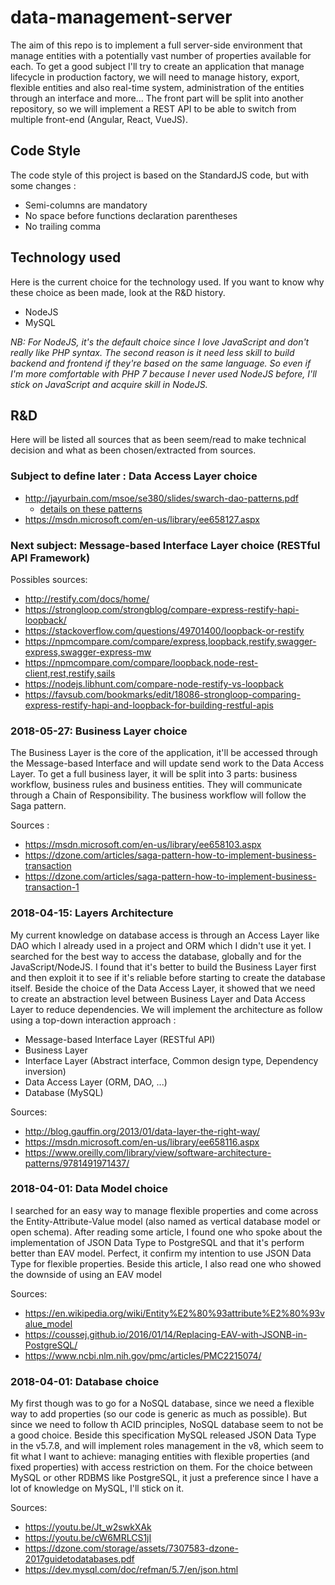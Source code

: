 # data-management-server
The aim of this repo is to implement a full server-side environment that manage entities with a potentially vast number 
of properties available for each. To get a good subject I'll try to create an application that manage lifecycle in 
production factory, we will need to manage history, export, flexible entities and also real-time system, administration 
of the entities through an interface and more... The front part will be split into another repository, so we will
implement a REST API to be able to switch from multiple front-end (Angular, React, VueJS).

## Code Style
The code style of this project is based on the StandardJS code, but with some changes :

- Semi-columns are mandatory
- No space before functions declaration parentheses
- No trailing comma

## Technology used

Here is the current choice for the technology used. If you want to know why these choice as been made, look at the R&D 
history.

- NodeJS
- MySQL

*NB: For NodeJS, it's the default choice since I love JavaScript and don't really like PHP syntax. The second reason is 
it need less skill to build backend and frontend if they're based on the same language. So even if I'm more comfortable 
with PHP 7 because I never used NodeJS before, I'll stick on JavaScript and acquire skill in NodeJS.*

## R&D

Here will be listed all sources that as been seem/read to make technical decision and what as been chosen/extracted from
sources.

### Subject to define later : Data Access Layer choice

- http://jayurbain.com/msoe/se380/slides/swarch-dao-patterns.pdf
    - [details on these patterns](https://softwareengineering.stackexchange.com/questions/205462/fowlers-data-access-layer-patterns)
- https://msdn.microsoft.com/en-us/library/ee658127.aspx

### Next subject: Message-based Interface Layer choice (RESTful API Framework)

Possibles sources:

- http://restify.com/docs/home/
- https://strongloop.com/strongblog/compare-express-restify-hapi-loopback/
- https://stackoverflow.com/questions/49701400/loopback-or-restify
- https://npmcompare.com/compare/express,loopback,restify,swagger-express,swagger-express-mw
- https://npmcompare.com/compare/loopback,node-rest-client,rest,restify,sails
- https://nodejs.libhunt.com/compare-node-restify-vs-loopback
- https://favsub.com/bookmarks/edit/18086-strongloop-comparing-express-restify-hapi-and-loopback-for-building-restful-apis

### 2018-05-27: Business Layer choice

The Business Layer is the core of the application, it'll be accessed through the Message-based Interface and will update
send work to the Data Access Layer. To get a full business layer, it will be split into 3 parts: business workflow,
business rules and business entities. They will communicate through a Chain of Responsibility. The business workflow
will follow the Saga pattern.

Sources :
- https://msdn.microsoft.com/en-us/library/ee658103.aspx
- https://dzone.com/articles/saga-pattern-how-to-implement-business-transaction
- https://dzone.com/articles/saga-pattern-how-to-implement-business-transaction-1

### 2018-04-15: Layers Architecture

My current knowledge on database access is through an Access Layer like DAO which I already used in a project and ORM
which I didn't use it yet. I searched for the best way to access the database, globally and for the JavaScript/NodeJS. I
found that it's better to build the Business Layer first and then exploit it to see if it's reliable before starting to
create the database itself. Beside the choice of the Data Access Layer, it showed that we need to create an abstraction
level between Business Layer and Data Access Layer to reduce dependencies. We will implement the architecture as follow
using a top-down interaction approach :

- Message-based Interface Layer (RESTful API)
- Business Layer
- Interface Layer (Abstract interface, Common design type, Dependency inversion)
- Data Access Layer (ORM, DAO, ...)
- Database (MySQL)

Sources:

- http://blog.gauffin.org/2013/01/data-layer-the-right-way/
- https://msdn.microsoft.com/en-us/library/ee658116.aspx
- https://www.oreilly.com/library/view/software-architecture-patterns/9781491971437/

### 2018-04-01: Data Model choice

I searched for an easy way to manage flexible properties and come across the Entity-Attribute-Value model (also named as
vertical database model or open schema). After reading some article, I found one who spoke about the implementation of 
JSON Data Type to PostgreSQL and that it's perform better than EAV model. Perfect, it confirm my intention to use JSON
Data Type for flexible properties. Beside this article, I also read one who showed the downside of using an EAV model

Sources:

- https://en.wikipedia.org/wiki/Entity%E2%80%93attribute%E2%80%93value_model
- https://coussej.github.io/2016/01/14/Replacing-EAV-with-JSONB-in-PostgreSQL/
- https://www.ncbi.nlm.nih.gov/pmc/articles/PMC2215074/

### 2018-04-01: Database choice

My first though was to go for a NoSQL database, since we need a flexible way to add properties (so our code is generic 
as much as possible). But since we need to follow th ACID principles, NoSQL database seem to not be a good choice.
Beside this specification MySQL released JSON Data Type in the v5.7.8, and will implement roles management in the v8, which 
seem to fit what I want to achieve: managing entities with flexible properties (and fixed properties) with access 
restriction on them. For the choice between MySQL or other RDBMS like PostgreSQL, it just a preference since I have a
lot of knowledge on MySQL, I'll stick on it.

Sources:

- https://youtu.be/Jt_w2swkXAk
- https://youtu.be/cW6MRLCS1jI
- https://dzone.com/storage/assets/7307583-dzone-2017guidetodatabases.pdf
- https://dev.mysql.com/doc/refman/5.7/en/json.html
